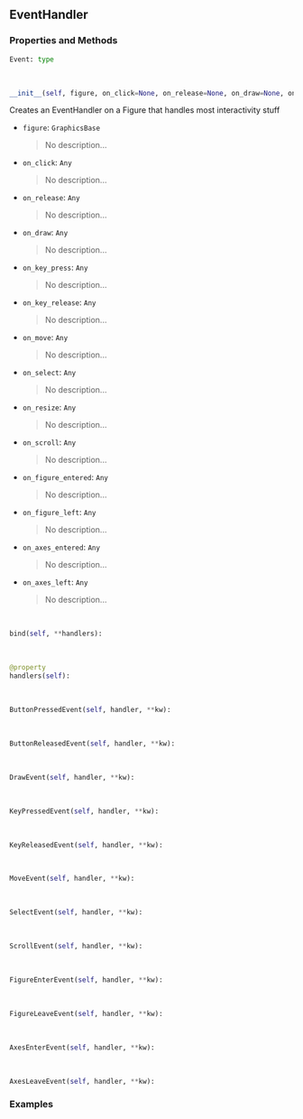 ## <a id="McUtils.Plots.Interactive.EventHandler">EventHandler</a>


### Properties and Methods
```python
Event: type
```
<a id="McUtils.Plots.Interactive.EventHandler.__init__" class="docs-object-method">&nbsp;</a>
```python
__init__(self, figure, on_click=None, on_release=None, on_draw=None, on_key_press=None, on_key_release=None, on_move=None, on_select=None, on_resize=None, on_scroll=None, on_figure_entered=None, on_figure_left=None, on_axes_entered=None, on_axes_left=None): 
```
Creates an EventHandler on a Figure that handles most interactivity stuff
- `figure`: `GraphicsBase`
    >No description...
- `on_click`: `Any`
    >No description...
- `on_release`: `Any`
    >No description...
- `on_draw`: `Any`
    >No description...
- `on_key_press`: `Any`
    >No description...
- `on_key_release`: `Any`
    >No description...
- `on_move`: `Any`
    >No description...
- `on_select`: `Any`
    >No description...
- `on_resize`: `Any`
    >No description...
- `on_scroll`: `Any`
    >No description...
- `on_figure_entered`: `Any`
    >No description...
- `on_figure_left`: `Any`
    >No description...
- `on_axes_entered`: `Any`
    >No description...
- `on_axes_left`: `Any`
    >No description...

<a id="McUtils.Plots.Interactive.EventHandler.bind" class="docs-object-method">&nbsp;</a>
```python
bind(self, **handlers): 
```

<a id="McUtils.Plots.Interactive.EventHandler.handlers" class="docs-object-method">&nbsp;</a>
```python
@property
handlers(self): 
```

<a id="McUtils.Plots.Interactive.EventHandler.ButtonPressedEvent" class="docs-object-method">&nbsp;</a>
```python
ButtonPressedEvent(self, handler, **kw): 
```

<a id="McUtils.Plots.Interactive.EventHandler.ButtonReleasedEvent" class="docs-object-method">&nbsp;</a>
```python
ButtonReleasedEvent(self, handler, **kw): 
```

<a id="McUtils.Plots.Interactive.EventHandler.DrawEvent" class="docs-object-method">&nbsp;</a>
```python
DrawEvent(self, handler, **kw): 
```

<a id="McUtils.Plots.Interactive.EventHandler.KeyPressedEvent" class="docs-object-method">&nbsp;</a>
```python
KeyPressedEvent(self, handler, **kw): 
```

<a id="McUtils.Plots.Interactive.EventHandler.KeyReleasedEvent" class="docs-object-method">&nbsp;</a>
```python
KeyReleasedEvent(self, handler, **kw): 
```

<a id="McUtils.Plots.Interactive.EventHandler.MoveEvent" class="docs-object-method">&nbsp;</a>
```python
MoveEvent(self, handler, **kw): 
```

<a id="McUtils.Plots.Interactive.EventHandler.SelectEvent" class="docs-object-method">&nbsp;</a>
```python
SelectEvent(self, handler, **kw): 
```

<a id="McUtils.Plots.Interactive.EventHandler.ScrollEvent" class="docs-object-method">&nbsp;</a>
```python
ScrollEvent(self, handler, **kw): 
```

<a id="McUtils.Plots.Interactive.EventHandler.FigureEnterEvent" class="docs-object-method">&nbsp;</a>
```python
FigureEnterEvent(self, handler, **kw): 
```

<a id="McUtils.Plots.Interactive.EventHandler.FigureLeaveEvent" class="docs-object-method">&nbsp;</a>
```python
FigureLeaveEvent(self, handler, **kw): 
```

<a id="McUtils.Plots.Interactive.EventHandler.AxesEnterEvent" class="docs-object-method">&nbsp;</a>
```python
AxesEnterEvent(self, handler, **kw): 
```

<a id="McUtils.Plots.Interactive.EventHandler.AxesLeaveEvent" class="docs-object-method">&nbsp;</a>
```python
AxesLeaveEvent(self, handler, **kw): 
```

### Examples


